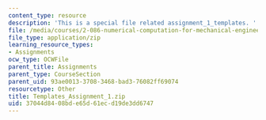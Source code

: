 ```yaml
---
content_type: resource
description: 'This is a special file related assignment_1_templates. '
file: /media/courses/2-086-numerical-computation-for-mechanical-engineers-fall-2014/37044d8408bde65d61ecd19de3dd6747_Templates_Assignment_1.zip
file_type: application/zip
learning_resource_types:
- Assignments
ocw_type: OCWFile
parent_title: Assignments
parent_type: CourseSection
parent_uid: 93ae0013-3708-3468-bad3-76082ff69074
resourcetype: Other
title: Templates_Assignment_1.zip
uid: 37044d84-08bd-e65d-61ec-d19de3dd6747
---
```

